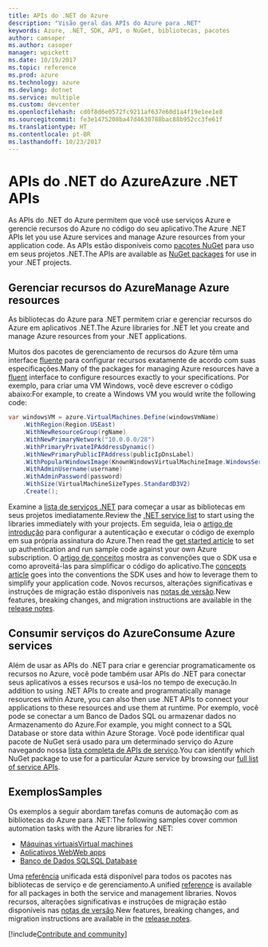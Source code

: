 ```yaml
---
title: APIs do .NET do Azure
description: "Visão geral das APIs do Azure para .NET"
keywords: Azure, .NET, SDK, API, o NuGet, bibliotecas, pacotes
author: camsoper
ms.author: casoper
manager: wpickett
ms.date: 10/19/2017
ms.topic: reference
ms.prod: azure
ms.technology: azure
ms.devlang: dotnet
ms.service: multiple
ms.custom: devcenter
ms.openlocfilehash: cd0f8d6e0572fc9211af637e60d1a4f19e1ee1e8
ms.sourcegitcommit: fe3e1475208ba47d4630788bac88b952cc3fe61f
ms.translationtype: HT
ms.contentlocale: pt-BR
ms.lasthandoff: 10/23/2017
---
```

# <a name="azure-net-apis"></a><span data-ttu-id="55e7d-104">APIs do .NET do Azure</span><span class="sxs-lookup"><span data-stu-id="55e7d-104">Azure .NET APIs</span></span>

<span data-ttu-id="55e7d-105">As APIs do .NET do Azure permitem que você use serviços Azure e gerencie recursos do Azure no código do seu aplicativo.</span><span class="sxs-lookup"><span data-stu-id="55e7d-105">The Azure .NET APIs let you use Azure services and manage Azure resources from your application code.</span></span> <span data-ttu-id="55e7d-106">As APIs estão disponíveis como [pacotes NuGet](/dotnet/api/overview/azure/) para uso em seus projetos .NET.</span><span class="sxs-lookup"><span data-stu-id="55e7d-106">The APIs are available as [NuGet packages](/dotnet/api/overview/azure/) for use in your .NET projects.</span></span> 

## <a name="manage-azure-resources"></a><span data-ttu-id="55e7d-107">Gerenciar recursos do Azure</span><span class="sxs-lookup"><span data-stu-id="55e7d-107">Manage Azure resources</span></span>

<span data-ttu-id="55e7d-108">As bibliotecas do Azure para .NET permitem criar e gerenciar recursos do Azure em aplicativos .NET.</span><span class="sxs-lookup"><span data-stu-id="55e7d-108">The Azure libraries for .NET let you create and manage Azure resources from your .NET applications.</span></span>

<span data-ttu-id="55e7d-109">Muitos dos pacotes de gerenciamento de recursos do Azure têm uma interface [fluente](dotnet-sdk-azure-concepts.md) para configurar recursos exatamente de acordo com suas especificações.</span><span class="sxs-lookup"><span data-stu-id="55e7d-109">Many of the packages for managing Azure resources have a [fluent](dotnet-sdk-azure-concepts.md) interface to configure resources exactly to your specifications.</span></span> <span data-ttu-id="55e7d-110">Por exemplo, para criar uma VM Windows, você deve escrever o código abaixo:</span><span class="sxs-lookup"><span data-stu-id="55e7d-110">For example, to create a Windows VM you would write the following code:</span></span>

```csharp
var windowsVM = azure.VirtualMachines.Define(windowsVmName)
    .WithRegion(Region.USEast)
    .WithNewResourceGroup(rgName)
    .WithNewPrimaryNetwork("10.0.0.0/28")
    .WithPrimaryPrivateIPAddressDynamic()
    .WithNewPrimaryPublicIPAddress(publicIpDnsLabel)
    .WithPopularWindowsImage(KnownWindowsVirtualMachineImage.WindowsServer2012R2Datacenter)
    .WithAdminUsername(username)
    .WithAdminPassword(password)
    .WithSize(VirtualMachineSizeTypes.StandardD3V2)
    .Create();
 ```

<span data-ttu-id="55e7d-111">Examine a [lista de serviços .NET](/dotnet/api/overview/azure/) para começar a usar as bibliotecas em seus projetos imediatamente.</span><span class="sxs-lookup"><span data-stu-id="55e7d-111">Review the [.NET service list](/dotnet/api/overview/azure/) to start using the libraries immediately with your projects.</span></span> <span data-ttu-id="55e7d-112">Em seguida, leia o [artigo de introdução](dotnet-sdk-azure-get-started.md) para configurar a autenticação e executar o código de exemplo em sua própria assinatura do Azure.</span><span class="sxs-lookup"><span data-stu-id="55e7d-112">Then read the [get started article](dotnet-sdk-azure-get-started.md) to set up authentication and run sample code against your own Azure subscription.</span></span>  <span data-ttu-id="55e7d-113">O [artigo de conceitos](dotnet-sdk-azure-concepts.md) mostra as convenções que o SDK usa e como aproveitá-las para simplificar o código do aplicativo.</span><span class="sxs-lookup"><span data-stu-id="55e7d-113">The [concepts article](dotnet-sdk-azure-concepts.md) goes into the conventions the SDK uses and how to leverage them to simplify your application code.</span></span> <span data-ttu-id="55e7d-114">Novos recursos, alterações significativas e instruções de migração estão disponíveis nas [notas de versão](dotnet-sdk-azure-release-notes.md).</span><span class="sxs-lookup"><span data-stu-id="55e7d-114">New features, breaking changes, and migration instructions are available in the [release notes](dotnet-sdk-azure-release-notes.md).</span></span>

## <a name="consume-azure-services"></a><span data-ttu-id="55e7d-115">Consumir serviços do Azure</span><span class="sxs-lookup"><span data-stu-id="55e7d-115">Consume Azure services</span></span>

<span data-ttu-id="55e7d-116">Além de usar as APIs do .NET para criar e gerenciar programaticamente os recursos no Azure, você pode também usar APIs do .NET para conectar seus aplicativos a esses recursos e usá-los no tempo de execução.</span><span class="sxs-lookup"><span data-stu-id="55e7d-116">In addition to using .NET APIs to create and programmatically manage resources within Azure, you can also then use .NET APIs to connect your applications to these resources and use them at runtime.</span></span>  <span data-ttu-id="55e7d-117">Por exemplo, você pode se conectar a um Banco de Dados SQL ou armazenar dados no Armazenamento do Azure.</span><span class="sxs-lookup"><span data-stu-id="55e7d-117">For example, you might connect to a SQL Database or store data within Azure Storage.</span></span>  <span data-ttu-id="55e7d-118">Você pode identificar qual pacote de NuGet será usado para um determinado serviço do Azure navegando nossa [lista completa de APIs de serviço](/dotnet/api/overview/azure/).</span><span class="sxs-lookup"><span data-stu-id="55e7d-118">You can identify which NuGet package to use for a particular Azure service by browsing our [full list of service APIs](/dotnet/api/overview/azure/).</span></span>  

## <a name="samples"></a><span data-ttu-id="55e7d-119">Exemplos</span><span class="sxs-lookup"><span data-stu-id="55e7d-119">Samples</span></span>

<span data-ttu-id="55e7d-120">Os exemplos a seguir abordam tarefas comuns de automação com as bibliotecas do Azure para .NET:</span><span class="sxs-lookup"><span data-stu-id="55e7d-120">The following samples cover common automation tasks with the Azure libraries for .NET:</span></span>

- [<span data-ttu-id="55e7d-121">Máquinas virtuais</span><span class="sxs-lookup"><span data-stu-id="55e7d-121">Virtual machines</span></span>](dotnet-sdk-azure-virtual-machine-samples.md)
- [<span data-ttu-id="55e7d-122">Aplicativos Web</span><span class="sxs-lookup"><span data-stu-id="55e7d-122">Web apps</span></span>](dotnet-sdk-azure-web-apps-samples.md)
- [<span data-ttu-id="55e7d-123">Banco de Dados SQL</span><span class="sxs-lookup"><span data-stu-id="55e7d-123">SQL Database</span></span>](dotnet-sdk-azure-sql-database-samples.md)

<span data-ttu-id="55e7d-124">Uma [referência](/dotnet/api/overview/azure/?view=azure-dotnet) unificada está disponível para todos os pacotes nas bibliotecas de serviço e de gerenciamento.</span><span class="sxs-lookup"><span data-stu-id="55e7d-124">A unified [reference](/dotnet/api/overview/azure/?view=azure-dotnet) is available for all packages in both the service and management libraries.</span></span> <span data-ttu-id="55e7d-125">Novos recursos, alterações significativas e instruções de migração estão disponíveis nas [notas de versão](dotnet-sdk-azure-release-notes.md).</span><span class="sxs-lookup"><span data-stu-id="55e7d-125">New features, breaking changes, and migration instructions are available in the [release notes](dotnet-sdk-azure-release-notes.md).</span></span>

[!include[Contribute and community](includes/contribute.md)]